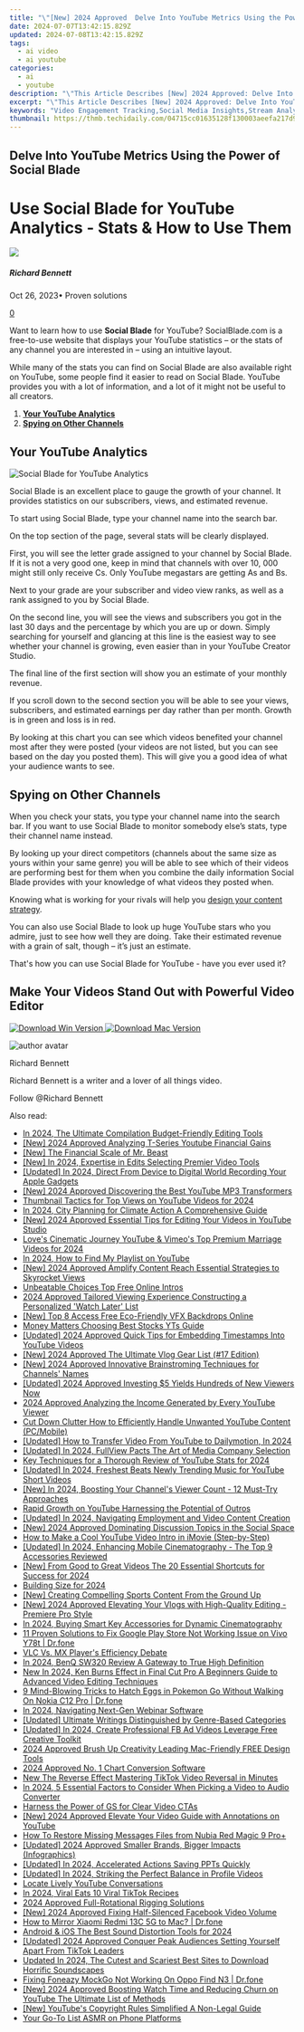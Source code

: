 ```yaml
---
title: "\"[New] 2024 Approved  Delve Into YouTube Metrics Using the Power of Social Blade\""
date: 2024-07-07T13:42:15.829Z
updated: 2024-07-08T13:42:15.829Z
tags:
  - ai video
  - ai youtube
categories:
  - ai
  - youtube
description: "\"This Article Describes [New] 2024 Approved: Delve Into YouTube Metrics Using the Power of Social Blade\""
excerpt: "\"This Article Describes [New] 2024 Approved: Delve Into YouTube Metrics Using the Power of Social Blade\""
keywords: "Video Engagement Tracking,Social Media Insights,Stream Analytics,Watch Time Analysis,Audience Growth Metrics,Content Performance,SEO YouTube Strategies"
thumbnail: https://thmb.techidaily.com/04715cc01635128f130003aeefa217d9440724157165604a4668d27f41792057.jpeg
---
```


## Delve Into YouTube Metrics Using the Power of Social Blade

# Use Social Blade for YouTube Analytics - Stats & How to Use Them

![](https://images.wondershare.com/filmora/article-images/richard-bennett.jpg)

##### Richard Bennett

 Oct 26, 2023• Proven solutions

[0](#commentsBoxSeoTemplate)

Want to learn how to use **Social Blade** for YouTube? SocialBlade.com is a free-to-use website that displays your YouTube statistics – or the stats of any channel you are interested in – using an intuitive layout.

While many of the stats you can find on Social Blade are also available right on YouTube, some people find it easier to read on Social Blade. YouTube provides you with a lot of information, and a lot of it might not be useful to all creators.

1. [**Your YouTube Analytics**](#yourstats)
2. [**Spying on Other Channels**](#spy)

## Your YouTube Analytics

![Social Blade for YouTube Analytics](https://images.wondershare.com/filmora/article-images/social-blade-youtube-analytics.jpg)

Social Blade is an excellent place to gauge the growth of your channel. It provides statistics on our subscribers, views, and estimated revenue.

To start using Social Blade, type your channel name into the search bar.

On the top section of the page, several stats will be clearly displayed.

First, you will see the letter grade assigned to your channel by Social Blade. If it is not a very good one, keep in mind that channels with over 10, 000 might still only receive Cs. Only YouTube megastars are getting As and Bs.

Next to your grade are your subscriber and video view ranks, as well as a rank assigned to you by Social Blade.

On the second line, you will see the views and subscribers you got in the last 30 days and the percentage by which you are up or down. Simply searching for yourself and glancing at this line is the easiest way to see whether your channel is growing, even easier than in your YouTube Creator Studio.

The final line of the first section will show you an estimate of your monthly revenue.

If you scroll down to the second section you will be able to see your views, subscribers, and estimated earnings per day rather than per month. Growth is in green and loss is in red.

By looking at this chart you can see which videos benefited your channel most after they were posted (your videos are not listed, but you can see based on the day you posted them). This will give you a good idea of what your audience wants to see.

## Spying on Other Channels

When you check your stats, you type your channel name into the search bar. If you want to use Social Blade to monitor somebody else’s stats, type their channel name instead.

By looking up your direct competitors (channels about the same size as yours within your same genre) you will be able to see which of their videos are performing best for them when you combine the daily information Social Blade provides with your knowledge of what videos they posted when.

Knowing what is working for your rivals will help you [design your content strategy](https://tools.techidaily.com/wondershare/filmora/download/).

You can also use Social Blade to look up huge YouTube stars who you admire, just to see how well they are doing. Take their estimated revenue with a grain of salt, though – it’s just an estimate.

 That's how you can use Social Blade for YouTube - have you ever used it?

## Make Your Videos Stand Out with Powerful Video Editor

[![Download Win Version](https://images.wondershare.com/filmora/guide/download-btn-win.jpg) ](https://tools.techidaily.com/wondershare/filmora/download/) [![Download Mac Version](https://images.wondershare.com/filmora/guide/download-btn-mac.jpg) ](https://tools.techidaily.com/wondershare/filmora/download/)

![author avatar](https://images.wondershare.com/filmora/article-images/richard-bennett.jpg)

Richard Bennett

Richard Bennett is a writer and a lover of all things video.

Follow @Richard Bennett


<ins class="adsbygoogle"
     style="display:block"
     data-ad-format="autorelaxed"
     data-ad-client="ca-pub-7571918770474297"
     data-ad-slot="1223367746"></ins>



<ins class="adsbygoogle"
     style="display:block"
     data-ad-client="ca-pub-7571918770474297"
     data-ad-slot="8358498916"
     data-ad-format="auto"
     data-full-width-responsive="true"></ins>

<span class="atpl-alsoreadstyle">Also read:</span>
<div><ul>
<li><a href="https://youtube-zero.techidaily.com/24-the-ultimate-compilation-budget-friendly-editing-tools/"><u>In 2024, The Ultimate Compilation  Budget-Friendly Editing Tools</u></a></li>
<li><a href="https://youtube-zero.techidaily.com/024-approved-analyzing-t-series-youtube-financial-gains/"><u>[New] 2024 Approved  Analyzing T-Series Youtube Financial Gains</u></a></li>
<li><a href="https://youtube-zero.techidaily.com/he-financial-scale-of-mr-beast/"><u>[New] The Financial Scale of Mr. Beast</u></a></li>
<li><a href="https://youtube-zero.techidaily.com/n-2024-expertise-in-edits-selecting-premier-video-tools/"><u>[New] In 2024, Expertise in Edits  Selecting Premier Video Tools</u></a></li>
<li><a href="https://youtube-zero.techidaily.com/ed-in-2024-direct-from-device-to-digital-world-recording-your-apple-gadgets/"><u>[Updated] In 2024, Direct From Device to Digital World  Recording Your Apple Gadgets</u></a></li>
<li><a href="https://youtube-zero.techidaily.com/024-approved-discovering-the-best-youtube-mp3-transformers/"><u>[New] 2024 Approved  Discovering the Best YouTube MP3 Transformers</u></a></li>
<li><a href="https://youtube-zero.techidaily.com/nail-tactics-for-top-views-on-youtube-videos-for-2024/"><u>Thumbnail Tactics for Top Views on YouTube Videos for 2024</u></a></li>
<li><a href="https://youtube-zero.techidaily.com/24-city-planning-for-climate-action-a-comprehensive-guide/"><u>In 2024, City Planning for Climate Action  A Comprehensive Guide</u></a></li>
<li><a href="https://youtube-zero.techidaily.com/024-approved-essential-tips-for-editing-your-videos-in-youtube-studio/"><u>[New] 2024 Approved  Essential Tips for Editing Your Videos in YouTube Studio</u></a></li>
<li><a href="https://youtube-zero.techidaily.com/-cinematic-journey-youtube-and-vimeos-top-premium-marriage-videos-for-2024/"><u>Love's Cinematic Journey  YouTube & Vimeo's Top Premium Marriage Videos for 2024</u></a></li>
<li><a href="https://youtube-zero.techidaily.com/24-how-to-find-my-playlist-on-youtube/"><u>In 2024, How to Find My Playlist on YouTube</u></a></li>
<li><a href="https://youtube-zero.techidaily.com/024-approved-amplify-content-reach-essential-strategies-to-skyrocket-views/"><u>[New] 2024 Approved  Amplify Content Reach  Essential Strategies to Skyrocket Views</u></a></li>
<li><a href="https://youtube-zero.techidaily.com/table-choices-top-free-online-intros/"><u>Unbeatable Choices  Top Free Online Intros</u></a></li>
<li><a href="https://youtube-zero.techidaily.com/approved-tailored-viewing-experience-constructing-a-personalized-watch-later-list/"><u>2024 Approved  Tailored Viewing Experience  Constructing a Personalized 'Watch Later' List</u></a></li>
<li><a href="https://youtube-zero.techidaily.com/op-8-access-free-eco-friendly-vfx-backdrops-online/"><u>[New] Top 8  Access Free Eco-Friendly VFX Backdrops Online</u></a></li>
<li><a href="https://youtube-zero.techidaily.com/-matters-choosing-best-stocks-yts-guide/"><u>Money Matters  Choosing Best Stocks YTs Guide</u></a></li>
<li><a href="https://youtube-zero.techidaily.com/ed-2024-approved-quick-tips-for-embedding-timestamps-into-youtube-videos/"><u>[Updated] 2024 Approved  Quick Tips for Embedding Timestamps Into YouTube Videos</u></a></li>
<li><a href="https://youtube-zero.techidaily.com/024-approved-the-ultimate-vlog-gear-list-17-edition/"><u>[New] 2024 Approved  The Ultimate Vlog Gear List (#17 Edition)</u></a></li>
<li><a href="https://youtube-zero.techidaily.com/024-approved-innovative-brainstroming-techniques-for-channels-names/"><u>[New] 2024 Approved  Innovative Brainstroming Techniques for Channels' Names</u></a></li>
<li><a href="https://youtube-zero.techidaily.com/ed-2024-approved-investing-5-yields-hundreds-of-new-viewers-now/"><u>[Updated] 2024 Approved  Investing $5 Yields Hundreds of New Viewers Now</u></a></li>
<li><a href="https://youtube-zero.techidaily.com/approved-analyzing-the-income-generated-by-every-youtube-viewer/"><u>2024 Approved  Analyzing the Income Generated by Every YouTube Viewer</u></a></li>
<li><a href="https://youtube-zero.techidaily.com/own-clutter-how-to-efficiently-handle-unwanted-youtube-content-pcmobile/"><u>Cut Down Clutter  How to Efficiently Handle Unwanted YouTube Content (PC/Mobile)</u></a></li>
<li><a href="https://youtube-zero.techidaily.com/ed-how-to-transfer-video-from-youtube-to-dailymotion-in-2024/"><u>[Updated] How to Transfer Video From YouTube to Dailymotion, In 2024</u></a></li>
<li><a href="https://youtube-zero.techidaily.com/ed-in-2024-fullview-pacts-the-art-of-media-company-selection/"><u>[Updated] In 2024, FullView Pacts  The Art of Media Company Selection</u></a></li>
<li><a href="https://youtube-zero.techidaily.com/echniques-for-a-thorough-review-of-youtube-stats-for-2024/"><u>Key Techniques for a Thorough Review of YouTube Stats for 2024</u></a></li>
<li><a href="https://youtube-zero.techidaily.com/ed-in-2024-freshest-beats-newly-trending-music-for-youtube-short-videos/"><u>[Updated] In 2024, Freshest Beats  Newly Trending Music for YouTube Short Videos</u></a></li>
<li><a href="https://youtube-zero.techidaily.com/n-2024-boosting-your-channels-viewer-count-12-must-try-approaches/"><u>[New] In 2024, Boosting Your Channel's Viewer Count - 12 Must-Try Approaches</u></a></li>
<li><a href="https://youtube-zero.techidaily.com/-growth-on-youtube-harnessing-the-potential-of-outros/"><u>Rapid Growth on YouTube  Harnessing the Potential of Outros</u></a></li>
<li><a href="https://youtube-zero.techidaily.com/ed-in-2024-navigating-employment-and-video-content-creation/"><u>[Updated] In 2024, Navigating Employment and Video Content Creation</u></a></li>
<li><a href="https://youtube-zero.techidaily.com/024-approved-dominating-discussion-topics-in-the-social-space/"><u>[New] 2024 Approved  Dominating Discussion Topics in the Social Space</u></a></li>
<li><a href="https://youtube-zero.techidaily.com/o-make-a-cool-youtube-video-intro-in-imovie-step-by-step/"><u>How to Make a Cool YouTube Video Intro in iMovie (Step-by-Step)</u></a></li>
<li><a href="https://youtube-zero.techidaily.com/ed-in-2024-enhancing-mobile-cinematography-the-top-9-accessories-reviewed/"><u>[Updated] In 2024, Enhancing Mobile Cinematography - The Top 9 Accessories Reviewed</u></a></li>
<li><a href="https://youtube-zero.techidaily.com/rom-good-to-great-videos-the-20-essential-shortcuts-for-success-for-2024/"><u>[New] From Good to Great Videos  The 20 Essential Shortcuts for Success for 2024</u></a></li>
<li><a href="https://youtube-zero.techidaily.com/ing-size-for-2024/"><u>Building Size for 2024</u></a></li>
<li><a href="https://youtube-zero.techidaily.com/reating-compelling-sports-content-from-the-ground-up/"><u>[New] Creating Compelling Sports Content From the Ground Up</u></a></li>
<li><a href="https://youtube-zero.techidaily.com/024-approved-elevating-your-vlogs-with-high-quality-editing-premiere-pro-style/"><u>[New] 2024 Approved  Elevating Your Vlogs with High-Quality Editing - Premiere Pro Style</u></a></li>
<li><a href="https://extra-information.techidaily.com/in-2024-buying-smart-key-accessories-for-dynamic-cinematography/"><u>In 2024, Buying Smart  Key Accessories for Dynamic Cinematography</u></a></li>
<li><a href="https://howto.techidaily.com/11-proven-solutions-to-fix-google-play-store-not-working-issue-on-vivo-y78t-drfone-by-drfone-fix-android-problems-fix-android-problems/"><u>11 Proven Solutions to Fix Google Play Store Not Working Issue on Vivo Y78t | Dr.fone</u></a></li>
<li><a href="https://vp-tips.techidaily.com/vlc-vs-mx-players-efficiency-debate/"><u>VLC Vs. MX Player's Efficiency Debate</u></a></li>
<li><a href="https://extra-information.techidaily.com/in-2024-benq-sw320-review-a-gateway-to-true-high-definition/"><u>In 2024, BenQ SW320 Review  A Gateway to True High Definition</u></a></li>
<li><a href="https://ai-video-apps.techidaily.com/new-in-2024-ken-burns-effect-in-final-cut-pro-a-beginners-guide-to-advanced-video-editing-techniques/"><u>New In 2024, Ken Burns Effect in Final Cut Pro A Beginners Guide to Advanced Video Editing Techniques</u></a></li>
<li><a href="https://android-pokemon-go.techidaily.com/9-mind-blowing-tricks-to-hatch-eggs-in-pokemon-go-without-walking-on-nokia-c12-pro-drfone-by-drfone-virtual-android/"><u>9 Mind-Blowing Tricks to Hatch Eggs in Pokemon Go Without Walking On Nokia C12 Pro | Dr.fone</u></a></li>
<li><a href="https://screen-mirroring-recording.techidaily.com/in-2024-navigating-next-gen-webinar-software/"><u>In 2024, Navigating Next-Gen Webinar Software</u></a></li>
<li><a href="https://some-guidance.techidaily.com/updated-ultimate-writings-distinguished-by-genre-based-categories/"><u>[Updated] Ultimate Writings Distinguished by Genre-Based Categories</u></a></li>
<li><a href="https://facebook-video-content.techidaily.com/updated-in-2024-create-professional-fb-ad-videos-leverage-free-creative-toolkit/"><u>[Updated] In 2024, Create Professional FB Ad Videos  Leverage Free Creative Toolkit</u></a></li>
<li><a href="https://extra-lessons.techidaily.com/2024-approved-brush-up-creativity-leading-mac-friendly-free-design-tools/"><u>2024 Approved  Brush Up Creativity  Leading Mac-Friendly FREE Design Tools</u></a></li>
<li><a href="https://screen-capture.techidaily.com/2024-approved-no-1-chart-conversion-software/"><u>2024 Approved  No. 1 Chart Conversion Software</u></a></li>
<li><a href="https://video-creation-software.techidaily.com/new-the-reverse-effect-mastering-tiktok-video-reversal-in-minutes/"><u>New The Reverse Effect Mastering TikTok Video Reversal in Minutes</u></a></li>
<li><a href="https://ai-vdieo-software.techidaily.com/in-2024-5-essential-factors-to-consider-when-picking-a-video-to-audio-converter/"><u>In 2024, 5 Essential Factors to Consider When Picking a Video to Audio Converter</u></a></li>
<li><a href="https://youtube-clips.techidaily.com/harness-the-power-of-gs-for-clear-video-ctas/"><u>Harness the Power of GS for Clear Video CTAs</u></a></li>
<li><a href="https://facebook-video-share.techidaily.com/new-2024-approved-elevate-your-video-guide-with-annotations-on-youtube/"><u>[New] 2024 Approved  Elevate Your Video Guide with Annotations on YouTube</u></a></li>
<li><a href="https://blog-min.techidaily.com/how-to-restore-missing-messages-files-from-nubia-red-magic-9-proplus-by-fonelab-android-recover-messages/"><u>How To  Restore Missing Messages Files from Nubia Red Magic 9 Pro+</u></a></li>
<li><a href="https://youtube-web.techidaily.com/ed-2024-approved-smaller-brands-bigger-impacts-infographics/"><u>[Updated] 2024 Approved  Smaller Brands, Bigger Impacts (Infographics)</u></a></li>
<li><a href="https://on-screen-recording.techidaily.com/updated-in-2024-accelerated-actions-saving-ppts-quickly/"><u>[Updated] In 2024, Accelerated Actions  Saving PPTs Quickly</u></a></li>
<li><a href="https://facebook-video-content.techidaily.com/updated-in-2024-striking-the-perfect-balance-in-profile-videos/"><u>[Updated] In 2024, Striking the Perfect Balance in Profile Videos</u></a></li>
<li><a href="https://youtube-videos.techidaily.com/locate-lively-youtube-conversations/"><u>Locate Lively YouTube Conversations</u></a></li>
<li><a href="https://tiktok-video-recordings.techidaily.com/in-2024-viral-eats-10-viral-tiktok-recipes/"><u>In 2024, Viral Eats  10 Viral TikTok Recipes</u></a></li>
<li><a href="https://some-knowledge.techidaily.com/2024-approved-full-rotational-rigging-solutions/"><u>2024 Approved  Full-Rotational Rigging Solutions</u></a></li>
<li><a href="https://facebook-clips.techidaily.com/new-2024-approved-fixing-half-silenced-facebook-video-volume/"><u>[New] 2024 Approved  Fixing Half-Silenced Facebook Video Volume</u></a></li>
<li><a href="https://screen-mirror.techidaily.com/how-to-mirror-xiaomi-redmi-13c-5g-to-mac-drfone-by-drfone-android/"><u>How to Mirror Xiaomi Redmi 13C 5G to Mac? | Dr.fone</u></a></li>
<li><a href="https://youtube-videos.techidaily.com/android-and-ios-the-best-sound-distortion-tools-for-2024/"><u>Android & iOS  The Best Sound Distortion Tools for 2024</u></a></li>
<li><a href="https://tiktok-video-recordings.techidaily.com/updated-2024-approved-conquer-peak-audiences-setting-yourself-apart-from-tiktok-leaders/"><u>[Updated] 2024 Approved  Conquer Peak Audiences  Setting Yourself Apart From TikTok Leaders</u></a></li>
<li><a href="https://sound-tweaking.techidaily.com/updated-in-2024-the-cutest-and-scariest-best-sites-to-download-horrific-soundscapes/"><u>Updated In 2024, The Cutest and Scariest Best Sites to Download Horrific Soundscapes</u></a></li>
<li><a href="https://fake-location.techidaily.com/fixing-foneazy-mockgo-not-working-on-oppo-find-n3-drfone-by-drfone-virtual-android/"><u>Fixing Foneazy MockGo Not Working On Oppo Find N3 | Dr.fone</u></a></li>
<li><a href="https://facebook-video-footage.techidaily.com/new-2024-approved-boosting-watch-time-and-reducing-churn-on-youtube-the-ultimate-list-of-methods/"><u>[New] 2024 Approved  Boosting Watch Time and Reducing Churn on YouTube  The Ultimate List of Methods</u></a></li>
<li><a href="https://facebook-video-share.techidaily.com/new-youtubes-copyright-rules-simplified-a-non-legal-guide/"><u>[New] YouTube's Copyright Rules Simplified  A Non-Legal Guide</u></a></li>
<li><a href="https://youtube-video-recordings.techidaily.com/your-go-to-list-asmr-on-phone-platforms/"><u>Your Go-To List  ASMR on Phone Platforms</u></a></li>
</ul></div>
